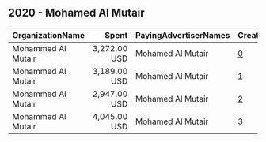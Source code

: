 ## 2020 - Mohamed Al Mutair 
|OrganizationName|Spent|PayingAdvertiserNames|CreativeUrls|Impressions|Genders|AgeBrackets|CountryCodes|BillingAddresses|CandidateBallotInformation|
|:---|---:|:---|:---|---:|:---|:---|:---|:---|:---|
|Mohammed Al Mutair|3,272.00 USD|Mohamed Al Mutair|[0](https://www.snap.com/political-ads/asset/07c222f7fdb29f04c90ed1bf75b2745e6157ec668040bf6eba5ad2852245b061?mediaType=mp4)|1,268,685||21+|kuwait|KW|Mohamed Al Mutair|
|Mohammed Al Mutair|3,189.00 USD|Mohamed Al Mutair|[1](https://www.snap.com/political-ads/asset/12b65390f8243f7d3721ee81f33a58c7e35447780f13ee1ee52ec1bbdaa60b4d?mediaType=mp4)|1,449,347||21+|kuwait|KW|Mohamed Al Mutair|
|Mohammed Al Mutair|2,947.00 USD|Mohamed Al Mutair|[2](https://www.snap.com/political-ads/asset/07c222f7fdb29f04c90ed1bf75b2745e6157ec668040bf6eba5ad2852245b061?mediaType=mp4)|1,110,841||21+|kuwait|KW|Mohamed Al Mutair|
|Mohammed Al Mutair|4,045.00 USD|Mohamed Al Mutair|[3](https://www.snap.com/political-ads/asset/73207b7d26403ef582cb9852a4d743547366bd5cc39ed87b6029cf6fccdae709?mediaType=mp4)|1,283,676||21+|kuwait|KW|Mohamed Al Mutair|
